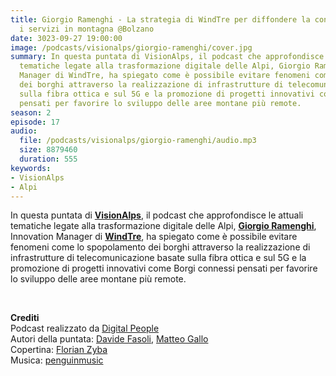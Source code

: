 ```yaml
---
title: Giorgio Ramenghi - La strategia di WindTre per diffondere la connettività e
  i servizi in montagna @Bolzano
date: 3023-09-27 19:00:00
image: /podcasts/visionalps/giorgio-ramenghi/cover.jpg
summary: In questa puntata di VisionAlps, il podcast che approfondisce le attuali
  tematiche legate alla trasformazione digitale delle Alpi, Giorgio Ramenghi, Innovation
  Manager di WindTre, ha spiegato come è possibile evitare fenomeni come lo spopolamento
  dei borghi attraverso la realizzazione di infrastrutture di telecomunicazione basate
  sulla fibra ottica e sul 5G e la promozione di progetti innovativi come Borgi connessi
  pensati per favorire lo sviluppo delle aree montane più remote.
season: 2
episode: 17
audio:
  file: /podcasts/visionalps/giorgio-ramenghi/audio.mp3
  size: 8879460
  duration: 555
keywords:
- VisionAlps
- Alpi
---
```


In questa puntata di **[VisionAlps](https://www.visionalps.com/)**, il podcast che approfondisce le attuali tematiche legate alla trasformazione digitale delle Alpi, **[Giorgio Ramenghi](https://www.linkedin.com/in/giorgioramenghi/)**, Innovation Manager di **[WindTre](https://www.windtre.it/)**, ha spiegato come è possibile evitare fenomeni come lo spopolamento dei borghi attraverso la realizzazione di infrastrutture di telecomunicazione basate sulla fibra ottica e sul 5G e la promozione di progetti innovativi come Borgi connessi pensati per favorire lo sviluppo delle aree montane più remote.

<br>

**Crediti**<br>
Podcast realizzato da [Digital People](https://w3id.org/digitalpeople)<br>
Autori della puntata: [Davide Fasoli](https://www.linkedin.com/in/davide-fasoli-2b3246179/), [Matteo Gallo](https://www.linkedin.com/in/matteo-gallo-4a5ab31a8/)<br>
Copertina: [Florian Zyba](https://www.linkedin.com/in/florian-zyba/)<br>
Musica: [penguinmusic](https://pixabay.com/users/penguinmusic-24940186/)